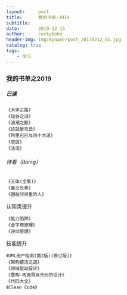 ```yaml
---
layout:     post
title:      我的书单-2019
subtitle:   
date:       2019-12-15
author:     rockybobo
header-img: img/myname/post_20170212_01.jpg
catalog: true
tags:
    - 学习
---
```


### 我的书单之2019

#####  已读

 ~~~
《大学之路》
《硅谷之谜》
《浪潮之巅》
《这就是马云》
《阿里巴巴与四十大道》
《态度》
《活法》
 ~~~

###### 待看（doing）

~~~
《三体(全集)》
《基业长青》
《困在时间里的人》
~~~

认知类提升

~~~
《能力陷阱》
《金字塔原理》
《逆向管理》
~~~

技能提升

~~~
《UML用户指南(第2版)(修订版)》
《架构整洁之道》
《领域驱动设计》
《重构-改善既有代码的设计》
《代码大全》
《Clean Code》
~~~

